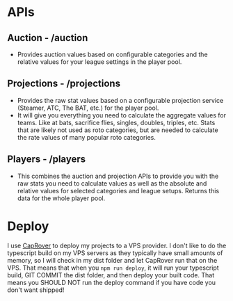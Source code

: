 # APIs

## Auction - /auction

- Provides auction values based on configurable categories and the relative values for your league settings in the player pool.

## Projections - /projections

- Provides the raw stat values based on a configurable projection service (Steamer, ATC, The BAT, etc.) for the player pool.
- It will give you everything you need to calculate the aggregate values for teams. Like at bats, sacrifice flies, singles, doubles, triples, etc. Stats that are likely not used as roto categories, but are needed to calculate the rate values of many popular roto categories.

## Players - /players

- This combines the auction and projection APIs to provide you with the raw stats you need to calculate values as well as the absolute and relative values for selected categories and league setups. Returns this data for the whole player pool.

# Deploy

I use [CapRover](https://caprover.com/) to deploy my projects to a VPS provider. I don't like to do the typescript build on my VPS servers as they typically have small amounts of memory, so I will check in my dist folder and let CapRover run that on the VPS. That means that when you `npm run deploy`, it will run your typescript build, GIT COMMIT the dist folder, and then deploy your built code. That means you SHOULD NOT run the deploy command if you have code you don't want shipped!
